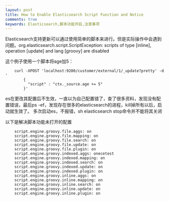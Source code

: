 ```yaml
---
layout: post
title: How to Enable Elasticsearch Script Function and Notice
comments: true
keywords: Elasticsearch,脚本功能开启,注意事项
---
```

Elasticsearch支持更新可以通过使用简单的脚本来进行。但是实际操作中会遇到问题。org.elasticsearch.script.ScriptException: scripts of type [inline], operation [update] and lang [groovy] are disabled

这个例子使用一个脚本将age加5：
```
	curl -XPOST 'localhost:9200/customer/external/1/_update?pretty' -d '
        {
          "script" : "ctx._source.age += 5"
        }'
```

es在更改其配置后不生效，一直以为自己配置错了，查了很多资料，发现没有配置错误，最后ps -ef，发现存在很多的elasticsearch的进程，kill掉所有以后，启动就生效了。
多次启动es，不报错，sh elasticsearch stop命令并不能将其关闭

以下是解决脚本功能未打开的配置

```
	script.engine.groovy.file.aggs: on
	script.engine.groovy.file.mapping: on
	script.engine.groovy.file.search: on
	script.engine.groovy.file.update: on
	script.engine.groovy.file.plugin: on
	script.engine.groovy.indexed.aggs: onecetest
	script.engine.groovy.indexed.mapping: on
	script.engine.groovy.indexed.search: on
	script.engine.groovy.indexed.update: on
	script.engine.groovy.indexed.plugin: on
	script.engine.groovy.inline.aggs: on
	script.engine.groovy.inline.mapping: on
	script.engine.groovy.inline.search: on
	script.engine.groovy.inline.update: on
	script.engine.groovy.inline.plugin: on
```

